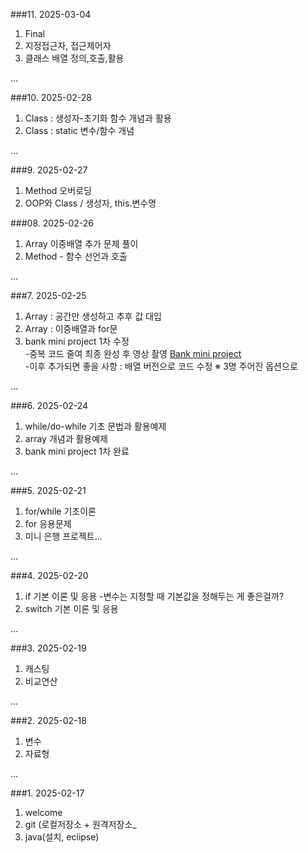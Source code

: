 ###11. 2025-03-04
1. Final
2. 지정접근자, 접근제어자
3. 클래스 배열 정의,호출,활용

...

###10. 2025-02-28
1. Class : 생성자-초기화 함수 개념과 활용
2. Class : static 변수/함수 개념

...

###9. 2025-02-27
1. Method 오버로딩 
2. OOP와 Class / 생성자, this.변수명

###08. 2025-02-26
1. Array 이중배열 추가 문제 풀이
2. Method - 함수 선언과 호출

...

###7. 2025-02-25
1. Array : 공간만 생성하고 추후 값 대입
2. Array : 이중배열과 for문
3. bank mini project 1차 수정    
   -중복 코드 줄여 최종 완성 후 영상 촬영 [Bank mini project](https://youtube.com/shorts/5ay0_rs6eJc?feature=share)   
   -이후 추가되면 좋을 사항 : 배열 버전으로 코드 수정 ※ 3명 주어진 옵션으로

...

###6. 2025-02-24
1. while/do-while 기초 문법과 활용예제
2. array 개념과 활용예제
3. bank mini project 1차 완료

...

###5. 2025-02-21
1. for/while 기초이론
2. for 응용문제
3. 미니 은행 프로젝트...

...

###4. 2025-02-20
1. if 기본 이론 및 응용
   -변수는 지정할 때 기본값을 정해두는 게 좋은걸까?
3. switch 기본 이론 및 응용

...

###3. 2025-02-19
1. 캐스팅
2. 비교연산

...

###2. 2025-02-18
1. 변수
2. 자료형

...

###1. 2025-02-17
1. welcome
2. git (로컬저장소 + 원격저장소_
3. java(설치, eclipse)
